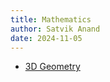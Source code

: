```yaml
---
title: Mathematics
author: Satvik Anand
date: 2024-11-05
---
```

- [3D Geometry](./3D-Geometry/index.html)
